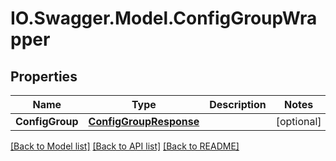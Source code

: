 # IO.Swagger.Model.ConfigGroupWrapper
## Properties

Name | Type | Description | Notes
------------ | ------------- | ------------- | -------------
**ConfigGroup** | [**ConfigGroupResponse**](ConfigGroupResponse.md) |  | [optional] 

[[Back to Model list]](../README.md#documentation-for-models) [[Back to API list]](../README.md#documentation-for-api-endpoints) [[Back to README]](../README.md)

